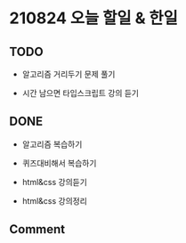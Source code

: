 # 210824 오늘 할일 & 한일

## TODO

- 알고리즘 거리두기 문제 풀기

- 시간 남으면 타입스크립트 강의 듣기

## DONE

- 알고리즘 복습하기

- 퀴즈대비해서 복습하기

- html&css 강의듣기

- html&css 강의정리

## Comment